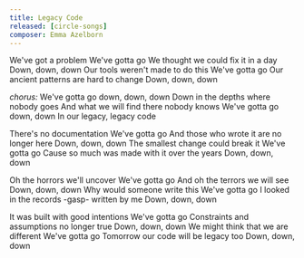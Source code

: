 ```yaml
---
title: Legacy Code
released: [circle-songs]
composer: Emma Azelborn
---
```


We've got a problem
We've gotta go
We thought we could fix it in a day
Down, down, down
Our tools weren't made to do this
We've gotta go
Our ancient patterns are hard to change
Down, down, down

_chorus:_
We've gotta go down, down, down
Down in the depths where nobody goes
And what we will find there nobody knows
We've gotta go down, down
In our legacy, legacy code

There's no documentation
We've gotta go
And those who wrote it are no longer here
Down, down, down
The smallest change could break it
We've gotta go
Cause so much was made with it over the years
Down, down, down

Oh the horrors we'll uncover
We've gotta go
And oh the terrors we will see
Down, down, down
Why would someone write this
We've gotta go
I looked in the records -gasp- written by me
Down, down, down

It was built with good intentions
We've gotta go
Constraints and assumptions no longer true
Down, down, down
We might think that we are different
We've gotta go
Tomorrow our code will be legacy too
Down, down, down